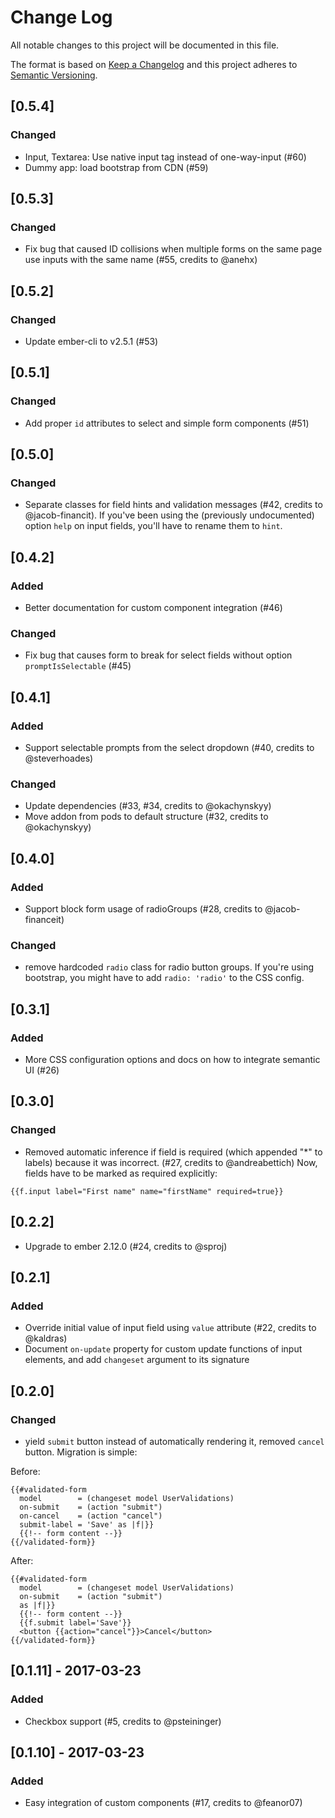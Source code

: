 # Change Log
All notable changes to this project will be documented in this file.

The format is based on [Keep a Changelog](http://keepachangelog.com/)
and this project adheres to [Semantic Versioning](http://semver.org/).

## [0.5.4]
### Changed
- Input, Textarea: Use native input tag instead of one-way-input (#60)
- Dummy app: load bootstrap from CDN (#59)

## [0.5.3]
### Changed
- Fix bug that caused ID collisions when multiple forms on the same page use inputs with
  the same name (#55, credits to @anehx)

## [0.5.2]
### Changed
- Update ember-cli to v2.5.1 (#53)

## [0.5.1]
### Changed
- Add proper `id` attributes to select and simple form components (#51)

## [0.5.0]
### Changed
- Separate classes for field hints and validation messages (#42, credits to @jacob-financit). If you've
been using the (previously undocumented) option `help` on input fields, you'll have to rename them to `hint`.

## [0.4.2]
### Added
- Better documentation for custom component integration (#46)

### Changed
- Fix bug that causes form to break for select fields without option `promptIsSelectable` (#45)

## [0.4.1]
### Added
- Support selectable prompts from the select dropdown (#40, credits to @steverhoades)

### Changed
- Update dependencies (#33, #34, credits to @okachynskyy)
- Move addon from pods to default structure (#32, credits to @okachynskyy)

## [0.4.0]
### Added
- Support block form usage of radioGroups (#28, credits to @jacob-financeit)

### Changed
- remove hardcoded `radio` class for radio button groups. If you're using bootstrap, you
might have to add `radio: 'radio'` to the CSS config.

## [0.3.1]
### Added
- More CSS configuration options and docs on how to integrate semantic UI (#26)

## [0.3.0]
### Changed
- Removed automatic inference if field is required (which appended "*" to labels) because it
was incorrect. (#27, credits to @andreabettich) Now, fields have to be marked as required explicitly:

```Handlebars
{{f.input label="First name" name="firstName" required=true}}
```

## [0.2.2]
- Upgrade to ember 2.12.0 (#24, credits to @sproj)

## [0.2.1]
### Added
- Override initial value of input field using `value` attribute (#22, credits to @kaldras)
- Document `on-update` property for custom update functions of input elements,
 and add `changeset` argument to its signature

## [0.2.0]
### Changed
- yield `submit` button instead of automatically rendering it, removed `cancel` button. Migration is simple:

Before:
```Handlebars
{{#validated-form
  model        = (changeset model UserValidations)
  on-submit    = (action "submit")
  on-cancel    = (action "cancel")
  submit-label = 'Save' as |f|}}
  {{!-- form content --}}
{{/validated-form}}
```

After:
```Handlebars
{{#validated-form
  model        = (changeset model UserValidations)
  on-submit    = (action "submit")
  as |f|}}
  {{!-- form content --}}
  {{f.submit label='Save'}}
  <button {{action="cancel"}}>Cancel</button>
{{/validated-form}}
```

## [0.1.11] - 2017-03-23
### Added
- Checkbox support (#5, credits to @psteininger)

## [0.1.10] - 2017-03-23
### Added
- Easy integration of custom components (#17, credits to @feanor07)
